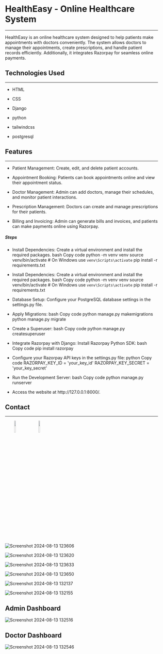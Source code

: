 <h1>HealthEasy - Online Healthcare System</h1>
<hr><p>HealthEasy is an online healthcare system designed to help patients make appointments with doctors conveniently. The system allows doctors to manage their appointments, create prescriptions, and handle patient records efficiently. Additionally, it integrates Razorpay for seamless online payments.</p><h2>Technologies Used</h2>
<hr><ul>
<li>HTML</li>
</ul><ul>
<li>CSS</li>
</ul><ul>
<li>Django</li>
</ul><ul>
<li>python</li>
</ul><ul>
<li>tailwindcss</li>
</ul><ul>
<li>postgresql</li>
</ul><h2>Features</h2>
<hr><ul>
<li>Patient Management: Create, edit, and delete patient accounts.</li>
</ul><ul>
<li>Appointment Booking: Patients can book appointments online and view their appointment status.</li>
</ul><ul>
<li>Doctor Management: Admin can add doctors, manage their schedules, and monitor patient interactions.</li>
</ul><ul>
<li>Prescription Management: Doctors can create and manage prescriptions for their patients.</li>
</ul><ul>
<li>Billing and Invoicing: Admin can generate bills and invoices, and patients can make payments online using Razorpay.</li>
</ul><h5>Steps</h5><ul>
<li>Install Dependencies: Create a virtual environment and install the required packages.  bash Copy code python -m venv venv source venv/bin/activate   # On Windows use <code>venv\Scripts\activate</code> pip install -r requirements.txt</li>
</ul><ul>
<li>Install Dependencies: Create a virtual environment and install the required packages.  bash Copy code python -m venv venv source venv/bin/activate   # On Windows use <code>venv\Scripts\activate</code> pip install -r requirements.txt</li>
</ul><ul>
<li>Database Setup: Configure your PostgreSQL database settings in the settings.py file.</li>
</ul><ul>
<li>Apply Migrations:  bash Copy code python manage.py makemigrations python manage.py migrate</li>
</ul><ul>
<li>Create a Superuser:  bash Copy code python manage.py createsuperuser</li>
</ul><ul>
<li>Integrate Razorpay with Django:  Install Razorpay Python SDK: bash Copy code pip install razorpay</li>
</ul><ul>
<li>Configure your Razorpay API keys in the settings.py file: python Copy code RAZORPAY_KEY_ID = 'your_key_id' RAZORPAY_KEY_SECRET = 'your_key_secret'</li>
</ul><ul>
<li>Run the Development Server:  bash Copy code python manage.py runserver</li>
</ul><ul>
<li>Access the website at http://127.0.0.1:8000/.</li>
</ul><h2>Contact</h2>
<hr><p><span style="margin-right: 30px;"></span><a href="www.linkedin.com/in/jissjose17"><img target="_blank" src="https://cdn.jsdelivr.net/gh/devicons/devicon/icons/linkedin/linkedin-original.svg" style="width: 10%;"></a><span style="margin-right: 30px;"></span><a href="javascript:void(0)"><img target="_blank" src="https://cdn.jsdelivr.net/gh/devicons/devicon/icons/github/github-original.svg" style="width: 10%;"></a></p>


![Screenshot 2024-08-13 123606](https://github.com/user-attachments/assets/f14ba3db-87e6-4129-a207-0c76e43005b9)


![Screenshot 2024-08-13 123620](https://github.com/user-attachments/assets/5de26764-df21-4cf9-9b4f-90bab97131db)


![Screenshot 2024-08-13 123633](https://github.com/user-attachments/assets/0936fb1a-06fb-44e5-9c66-e8858f66e2b9)


![Screenshot 2024-08-13 123650](https://github.com/user-attachments/assets/a1dab389-c37f-429d-a531-09d0fa0757da)


![Screenshot 2024-08-13 132137](https://github.com/user-attachments/assets/c4ae3218-34df-4695-9136-04933f130ece)


![Screenshot 2024-08-13 132155](https://github.com/user-attachments/assets/02aa499b-b90a-4188-8fcc-fc919b88048d)

<h2>Admin Dashboard </h2>

![Screenshot 2024-08-13 132516](https://github.com/user-attachments/assets/18937711-abb3-425f-86c7-e75a638f6ef2)

<h2>Doctor Dashboard </h2>

![Screenshot 2024-08-13 132546](https://github.com/user-attachments/assets/a04def0f-b4b0-4421-8e85-3d0482c7a4a8)










